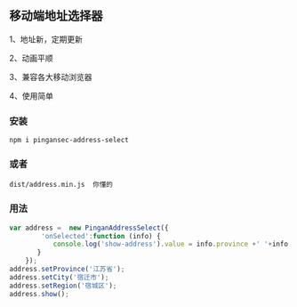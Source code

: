 ## **移动端地址选择器**

1、地址新，定期更新

2、动画平顺

3、兼容各大移动浏览器

4、使用简单


### 安装

`
npm i pingansec-address-select
`

### 或者

`dist/address.min.js  你懂的
`


### 用法

```javascript
var address =  new PinganAddressSelect({
        'onSelected':function (info) {
 		   console.log('show-address').value = info.province +' '+info.city + ' '+info.region;
 	   }
    });
address.setProvince('江苏省');
address.setCity('宿迁市');
address.setRegion('宿城区');
address.show();
```




